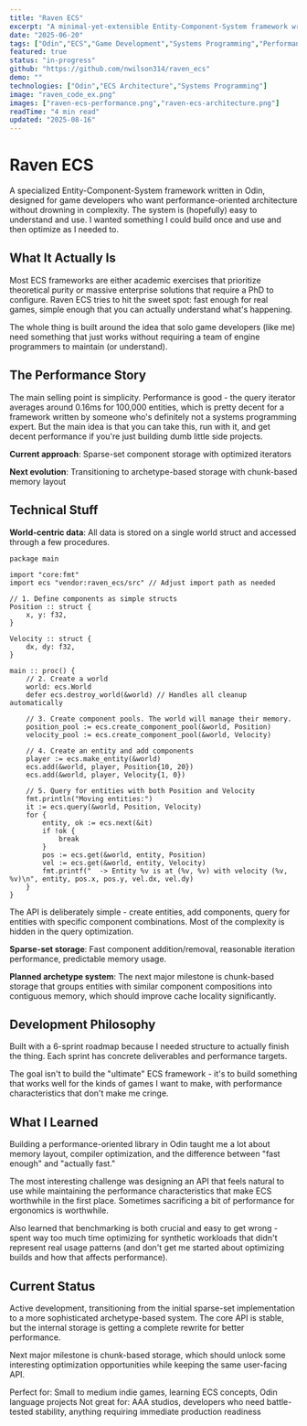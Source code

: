 ```yaml
---
title: "Raven ECS"
excerpt: "A minimal-yet-extensible Entity-Component-System framework written in Odin, optimized for solo game developers who want performance without complexity."
date: "2025-06-20"
tags: ["Odin","ECS","Game Development","Systems Programming","Performance"]
featured: true
status: "in-progress"
github: "https://github.com/nwilson314/raven_ecs"
demo: ""
technologies: ["Odin","ECS Architecture","Systems Programming"]
image: "raven_code_ex.png"
images: ["raven-ecs-performance.png","raven-ecs-architecture.png"]
readTime: "4 min read"
updated: "2025-08-16"
---
```


# Raven ECS

A specialized Entity-Component-System framework written in Odin, designed for game developers who want performance-oriented architecture without drowning in complexity. The system is (hopefully) easy to understand and use. I wanted something I could build once and use and then optimize as I needed to.

## What It Actually Is

Most ECS frameworks are either academic exercises that prioritize theoretical purity or massive enterprise solutions that require a PhD to configure. Raven ECS tries to hit the sweet spot: fast enough for real games, simple enough that you can actually understand what's happening.

The whole thing is built around the idea that solo game developers (like me) need something that just works without requiring a team of engine programmers to maintain (or understand).

## The Performance Story

The main selling point is simplicity. Performance is good - the query iterator averages around 0.16ms for 100,000 entities, which is pretty decent for a framework written by someone who's definitely not a systems programming expert. But the main idea is that you can take this, run with it, and get decent performance if you're just building dumb little side projects.

**Current approach**: Sparse-set component storage with optimized iterators

**Next evolution**: Transitioning to archetype-based storage with chunk-based memory layout

## Technical Stuff

**World-centric data**: All data is stored on a single world struct and accessed through a few procedures.

```odin
package main

import "core:fmt"
import ecs "vendor:raven_ecs/src" // Adjust import path as needed

// 1. Define components as simple structs
Position :: struct {
	x, y: f32,
}

Velocity :: struct {
	dx, dy: f32,
}

main :: proc() {
	// 2. Create a world
	world: ecs.World
	defer ecs.destroy_world(&world) // Handles all cleanup automatically

	// 3. Create component pools. The world will manage their memory.
	position_pool := ecs.create_component_pool(&world, Position)
	velocity_pool := ecs.create_component_pool(&world, Velocity)

	// 4. Create an entity and add components
	player := ecs.make_entity(&world)
	ecs.add(&world, player, Position{10, 20})
	ecs.add(&world, player, Velocity{1, 0})

	// 5. Query for entities with both Position and Velocity
	fmt.println("Moving entities:")
	it := ecs.query(&world, Position, Velocity)
	for {
		entity, ok := ecs.next(&it)
		if !ok {
			break
		}
		pos := ecs.get(&world, entity, Position)
		vel := ecs.get(&world, entity, Velocity)
		fmt.printf("  -> Entity %v is at (%v, %v) with velocity (%v, %v)\n", entity, pos.x, pos.y, vel.dx, vel.dy)
	}
}
```

The API is deliberately simple - create entities, add components, query for entities with specific component combinations. Most of the complexity is hidden in the query optimization.

**Sparse-set storage**: Fast component addition/removal, reasonable iteration performance, predictable memory usage.

**Planned archetype system**: The next major milestone is chunk-based storage that groups entities with similar component compositions into contiguous memory, which should improve cache locality significantly.

## Development Philosophy

Built with a 6-sprint roadmap because I needed structure to actually finish the thing. Each sprint has concrete deliverables and performance targets.

The goal isn't to build the "ultimate" ECS framework - it's to build something that works well for the kinds of games I want to make, with performance characteristics that don't make me cringe.

## What I Learned

Building a performance-oriented library in Odin taught me a lot about memory layout, compiler optimization, and the difference between "fast enough" and "actually fast."

The most interesting challenge was designing an API that feels natural to use while maintaining the performance characteristics that make ECS worthwhile in the first place. Sometimes sacrificing a bit of performance for ergonomics is worthwhile. 

Also learned that benchmarking is both crucial and easy to get wrong - spent way too much time optimizing for synthetic workloads that didn't represent real usage patterns (and don't get me started about optimizing builds and how that affects performance).

## Current Status

Active development, transitioning from the initial sparse-set implementation to a more sophisticated archetype-based system. The core API is stable, but the internal storage is getting a complete rewrite for better performance.

Next major milestone is chunk-based storage, which should unlock some interesting optimization opportunities while keeping the same user-facing API.

Perfect for: Small to medium indie games, learning ECS concepts, Odin language projects
Not great for: AAA studios, developers who need battle-tested stability, anything requiring immediate production readiness